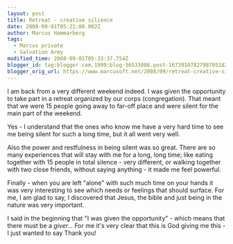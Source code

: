 ```yaml
---
layout: post
title: Retreat - creative silience
date: 2008-09-01T05:21:00.002Z
author: Marcus Hammarberg
tags:
  - Marcus private
  - Salvation Army
modified_time: 2008-09-01T05:33:37.754Z
blogger_id: tag:blogger.com,1999:blog-36533086.post-1673910782798705182
blogger_orig_url: https://www.marcusoft.net/2008/09/retreat-creative-silience.html
---
```


I am
back from a very different weekend indeed. I was given the opportunity
to take part in a retreat organized by our corps (congregation). That
meant that we were 15 people going away to far-off place and were silent
for the main part of the weekend.

Yes - I understand that the ones who know me have a very hard time to
see me being silent for such a long time, but it all went very well.

Also the power and restfulness in being silent was so great. There are
so many experiences that will stay with me for a long, long time; like
eating together with 15 people in total silence - very different, or
walking together with two close friends, without saying anything - it
made me feel powerful.

Finally - when you are left "alone" with such much time on your hands it
was very interesting to see which needs or feelings that should surface.
For me, I am glad to say, I discovered that Jesus, the bible and just
being in the nature was very important.

I said in the beginning that "I was given the opportunity" - which means
that there must be a _giver..._ For me it's very clear that this is God
giving me this - I just wanted to say Thank you!
